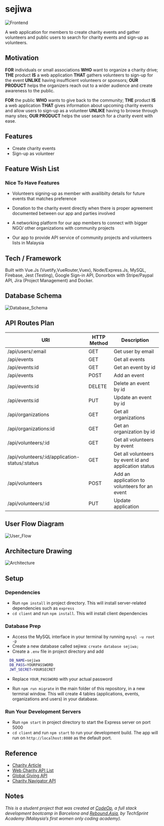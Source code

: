 # sejiwa

![Frontend](support/home-page.png)

A web application for members to create charity events and gather volunteers and public users to search for charity events and sign-up as volunteers.

## Motivation

**FOR** individuals or small associations **WHO** want to organize a charity drive; **THE** product **IS** a web application **THAT** gathers volunteers to sign-up for the event **UNLIKE** having insufficient volunteers or sponsors; **OUR PRODUCT** helps the organizers reach out to a wider audience and create awareness to the public.

**FOR** the public **WHO** wants to give back to the community; **THE** product **IS** a web application **THAT** gives information about upcoming charity events and allow users to sign-up as a volunteer **UNLIKE** having to browse through many sites; **OUR PRODUCT** helps the user search for a charity event with ease.

## Features

- Create charity events
- Sign-up as volunteer

## Feature Wish List

### Nice To Have Features

- Volunteers signing-up as member with availibilty details for future events that matches preference

- Donation to the charity event directly when there is proper agreement documented between our app and parties involved

- A networking platform for our app members to connect with bigger NGO/ other organizations with community projects

- Our app to provide API service of community projects and volunteers lists in Malaysia

## Tech / Framework

Built with Vue.Js (Vuetify,VueRouter,Vuex), Node/Express.Js, MySQL, Firebase, Jest (Testing), Google Sign-in API, Donorbox with Stripe/Paypal API, Jira (Project Management) and Docker.

## Database Schema

![Database_Schema](support/database-schema.png)

## API Routes Plan

URI | HTTP Method | Description
--- | ----------- | -----------
/api/users/:email | GET | Get user by email
/api/events | GET | Get all events
/api/events:id | GET | Get an event by id
/api/events | POST | Add an event
/api/events:id | DELETE | Delete an event by id
/api/events:id | PUT | Update an event by id
/api/organizations | GET | Get all organizations
/api/organizations:id | GET | Get an organization by id
/api/volunteers/:id | GET | Get all volunteers by event
/api/volunteers/:id/application-status/:status | GET | Get all volunteers by event id and application status
/api/volunteers | POST | Add an application to volunteers for an event
/api/volunteers/:id | PUT | Update application

## User Flow Diagram

![User_Flow](support/user-flow.png)

## Architecture Drawing

![Architecture](support/architecture.png)

## Setup

### Dependencies

- Run `npm install` in project directory. This will install server-related dependencies such as `express`
- `cd client` and run `npm install`. This will install client dependencies

### Database Prep

- Access the MySQL interface in your terminal by running `mysql -u root -p`
- Create a new database called sejiwa: `create database sejiwa;`
- Create a `.env` file in project directory and add

```bash
  DB_NAME=sejiwa
  DB_PASS=YOURPASSWORD
  JWT_SECRET=YOURSECRET
```

- Replace `YOUR_PASSWORD` with your actual password

- Run `npm run migrate` in the main folder of this repository, in a new terminal window. This will create 4 tables (applications, events, organizations and users) in your database.

### Run Your Development Servers

- Run `npm start` in project directory to start the Express server on port 5000
- `cd client` and run `npm start` to run your development build. The app will run on `http://localhost:8080` as the default port.

## Reference

- [Charity Article](https://vulcanpost.com/693014/covid-19-charity-donation-malaysia-food-medical-supplies/)
- [Web Charity API List](https://www.programmableweb.com/category/charity/api)
- [Global Giving API](https://www.globalgiving.org/companies/web-services/)
- [Charity Navigator API](https://www.charitynavigator.org/index.cfm?bay=content.view&cpid=1397)

## Notes

_This is a student project that was created at [CodeOp](http://CodeOp.tech), a full stack development bootcamp in Barcelona and [Rebound.Asia](https://www.rebound.asia/breakthrough), by TechSprint Academy (Malaysia’s first women only coding academy)._
